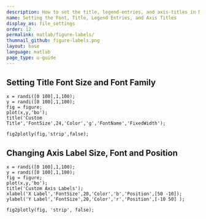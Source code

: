 ```yaml
---
description: How to set the title, legend-entries, and axis-titles in MATLAB<sup>&reg;</sup>.
name: Setting the Font, Title, Legend Entries, and Axis Titles
display_as: file_settings
order: 12
permalink: matlab/figure-labels/
thumnail_github: figure-labels.png
layout: base
language: matlab
page_type: u-guide
---
```



## Setting Title Font Size and Font Family


```{matlab}
x = randi([0 100],1,100);
y = randi([0 100],1,100);
fig = figure;
plot(x,y,'bo');
title('Custom Title','FontSize',24,'Color','g','FontName','FixedWidth');

fig2plotly(fig,'strip',false);
```


<!--------------------- EXAMPLE  BREAK ------------------------->

## Changing Axis Label Size, Font and Position


```{matlab}
x = randi([0 100],1,100);
y = randi([0 100],1,100);
fig = figure;
plot(x,y,'bo');
title('Custom Axis Labels');
xlabel('X Label','FontSize',20,'Color','b','Position',[50 -10]);
ylabel('Y Label','FontSize',20,'Color','r','Position',[-10 50] );

fig2plotly(fig, 'strip', false);
```

<!--------------------- EXAMPLE BREAK ------------------------->
